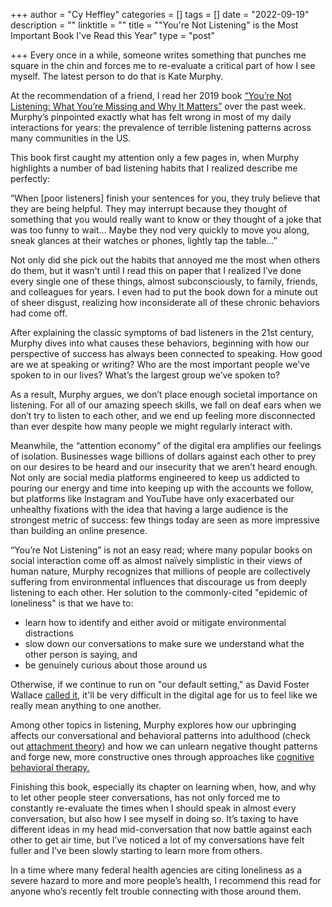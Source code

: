 +++
author = "Cy Heffley"
categories = []
tags = []
date = "2022-09-19"
description = ""
linktitle = ""
title = "\"You're Not Listening\" is the Most Important Book I've Read this Year"
type = "post"

+++
Every once in a while, someone writes something that punches me square in the chin and forces me to re-evaluate a critical part of how I see myself. The latest person to do that is Kate Murphy.

At the recommendation of a friend, I read her 2019 book [“You’re Not Listening: What You’re Missing and Why It Matters”](https://www.goodreads.com/book/show/45892276-you-re-not-listening) over the past week. Murphy’s pinpointed exactly what has felt wrong in most of my daily interactions for years: the prevalence of terrible listening patterns across many communities in the US.

This book first caught my attention only a few pages in, when Murphy highlights a number of bad listening habits that I realized describe me perfectly:

“When [poor listeners] finish your sentences for you, they truly believe that they are being helpful. They may interrupt because they thought of something that you would really want to know or they thought of a joke that was too funny to wait… Maybe they nod very quickly to move you along, sneak glances at their watches or phones, lightly tap the table…”

Not only did she pick out the habits that annoyed me the most when others do them, but it wasn't until I read this on paper that I realized I’ve done every single one of these things, almost subconsciously, to family, friends, and colleagues for years. I even had to put the book down for a minute out of sheer disgust, realizing how inconsiderate all of these chronic behaviors had come off.

After explaining the classic symptoms of bad listeners in the 21st century, Murphy dives into what causes these behaviors, beginning with how our perspective of success has always been connected to speaking. How good are we at speaking or writing? Who are the most important people we've spoken to in our lives? What’s the largest group we’ve spoken to?

As a result, Murphy argues, we don’t place enough societal importance on listening. For all of our amazing speech skills, we fall on deaf ears when we don’t try to listen to each other, and we end up feeling more disconnected than ever despite how many people we might regularly interact with.

Meanwhile, the “attention economy” of the digital era amplifies our feelings of isolation. Businesses wage billions of dollars against each other to prey on our desires to be heard and our insecurity that we aren’t heard enough. Not only are social media platforms engineered to keep us addicted to pouring our energy and time into keeping up with the accounts we follow, but platforms like Instagram and YouTube have only exacerbated our unhealthy fixations with the idea that having a large audience is the strongest metric of success: few things today are seen as more impressive than building an online presence.

“You’re Not Listening” is not an easy read; where many popular books on social interaction come off as almost naïvely simplistic in their views of human nature, Murphy recognizes that millions of people are collectively suffering from environmental influences that discourage us from deeply listening to each other. Her solution to the commonly-cited "epidemic of loneliness" is that we have to:
- learn how to identify and either avoid or mitigate environmental distractions
- slow down our conversations to make sure we understand what the other person is saying, and
- be genuinely curious about those around us

Otherwise, if we continue to run on "our default setting," as David Foster Wallace [called it](https://fs.blog/david-foster-wallace-this-is-water/), it'll be very difficult in the digital age for us to feel like we really mean anything to one another.

Among other topics in listening, Murphy explores how our upbringing affects our conversational and behavioral patterns into adulthood (check out [attachment theory](https://en.wikipedia.org/wiki/Attachment_theory)) and how we can unlearn negative thought patterns and forge new, more constructive ones through approaches like [cognitive behavioral therapy.](https://en.wikipedia.org/wiki/Cognitive_behavioral_therapy)

Finishing this book, especially its chapter on learning when, how, and why to let other people steer conversations, has not only forced me to constantly re-evaluate the times when I should speak in almost every conversation, but also how I see myself in doing so. It’s taxing to have different ideas in my head mid-conversation that now battle against each other to get air time, but I’ve noticed a lot of my conversations have felt fuller and I’ve been slowly starting to learn more from others.

In a time where many federal health agencies are citing loneliness as a severe hazard to more and more people’s health, I recommend this read for anyone who’s recently felt trouble connecting with those around them.
